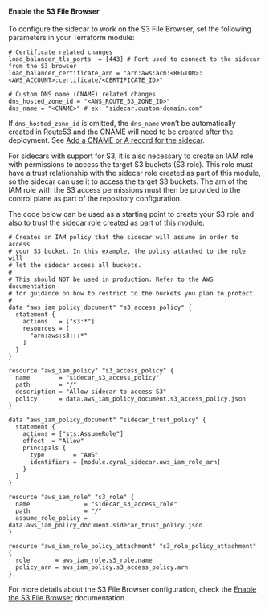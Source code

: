 #### Enable the S3 File Browser

To configure the sidecar to work on the S3 File Browser, set the following parameters in your Terraform module:

  ```
  # Certificate related changes
  load_balancer_tls_ports  = [443] # Port used to connect to the sidecar from the S3 browser
  load_balancer_certificate_arn = "arn:aws:acm:<REGION>:<AWS_ACCOUNT>:certificate/<CERTIFICATE_ID>"
  
  # Custom DNS name (CNAME) related changes
  dns_hosted_zone_id = "<AWS_ROUTE_53_ZONE_ID>"
  dns_name = "<CNAME>" # ex: "sidecar.custom-domain.com"
  ```

If `dns_hosted_zone_id` is omitted, the `dns_name` won’t
be automatically created in Route53 and the CNAME will need to be
created after the deployment. See [Add a CNAME or A record for
the sidecar](https://cyral.com/docs/sidecars/manage/alias).

For sidecars with support for S3, it is also necessary to create an IAM
role with permissions to access the target S3 buckets (S3 role). This role must
have a trust relationship with the sidecar role created as part of this module,
so the sidecar can use it to access the target S3 buckets. The arn of the IAM
role with the S3 access permissions must then be provided to the 
control plane as part of the repository configuration.

The code below can be used as a starting point to
create your S3 role and also to trust the sidecar role created as part
of this module:

```hcl
# Creates an IAM policy that the sidecar will assume in order to access
# your S3 bucket. In this example, the policy attached to the role will
# let the sidecar access all buckets.
#
# This should NOT be used in production. Refer to the AWS documentation
# for guidance on how to restrict to the buckets you plan to protect.
#
data "aws_iam_policy_document" "s3_access_policy" {
  statement {
    actions   = ["s3:*"]
    resources = [
      "arn:aws:s3:::*"
    ]
  }
}

resource "aws_iam_policy" "s3_access_policy" {
  name        = "sidecar_s3_access_policy"
  path        = "/"
  description = "Allow sidecar to access S3"
  policy      = data.aws_iam_policy_document.s3_access_policy.json
}

data "aws_iam_policy_document" "sidecar_trust_policy" {
  statement {
    actions = ["sts:AssumeRole"]
    effect  = "Allow"
    principals {
      type        = "AWS"
      identifiers = [module.cyral_sidecar.aws_iam_role_arn]
    }
  }
}

resource "aws_iam_role" "s3_role" {
  name               = "sidecar_s3_access_role"
  path               = "/"
  assume_role_policy = data.aws_iam_policy_document.sidecar_trust_policy.json
}

resource "aws_iam_role_policy_attachment" "s3_role_policy_attachment" {
  role       = aws_iam_role.s3_role.name
  policy_arn = aws_iam_policy.s3_access_policy.arn
}
```

For more details about the S3 File Browser configuration, check the 
[Enable the S3 File Browser](https://cyral.com/docs/how-to/enable-s3-browser) 
documentation.
